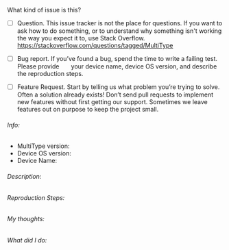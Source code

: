 What kind of issue is this?

 - [ ] Question. This issue tracker is not the place for questions. If you want to ask how to do
       something, or to understand why something isn't working the way you expect it to, use Stack
       Overflow. https://stackoverflow.com/questions/tagged/MultiType

 - [ ] Bug report. If you’ve found a bug, spend the time to write a failing test. Please provide 
       your device name, device OS version, and describe the reproduction steps.

 - [ ] Feature Request. Start by telling us what problem you’re trying to solve. Often a solution
       already exists! Don’t send pull requests to implement new features without first getting our
       support. Sometimes we leave features out on purpose to keep the project small.

###### Info:

 - MultiType version: 
 - Device OS version: 
 - Device Name: 

###### Description: 

###### Reproduction Steps: 

###### My thoughts: 

###### What did I do: 
